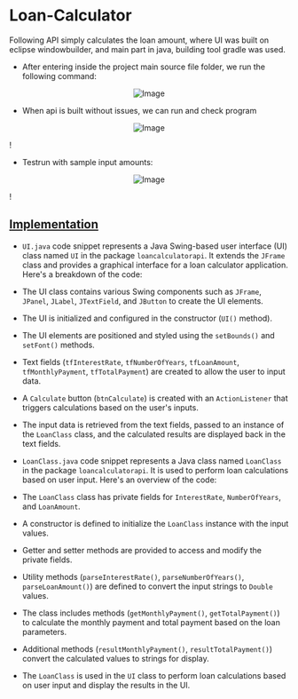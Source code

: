 # Loan-Calculator
Following API simply calculates the loan amount, where UI was built on eclipse windowbuilder, and main part in java, building tool gradle was used.

- After entering inside the project main source file folder, we run the following command:

<p align="center">
  <img src="https://user-images.githubusercontent.com/24220136/228722916-3a3720db-8cc4-40fd-bb69-5a12f513533b.png" alt="Image">
</p>

- When api is built without issues, we can run and check program

<p align="center">
  <img src="https://user-images.githubusercontent.com/24220136/228722994-210add89-f047-4196-847f-7bc584e547d9.png" alt="Image">
</p>!

- Testrun with sample input amounts:

<p align="center">
  <img src="https://user-images.githubusercontent.com/24220136/228723067-1c62f5b5-7e7d-4099-9bde-cdef55037e53.png" alt="Image">
</p>!

## [Implementation](https://github.com/af4092/Loan-Calculator/blob/main/LoanCalculatorAPI/lib/src/main/java/loancalculatorapi/LoanClass.java)

- `UI.java` code snippet represents a Java Swing-based user interface (UI) class named `UI` in the package `loancalculatorapi`. It extends the `JFrame` class and provides a graphical interface for a loan calculator application. Here's a breakdown of the code:

- The UI class contains various Swing components such as `JFrame`, `JPanel`, `JLabel`, `JTextField`, and `JButton` to create the UI elements.
- The UI is initialized and configured in the constructor (`UI()` method).
- The UI elements are positioned and styled using the `setBounds()` and `setFont()` methods.
- Text fields (`tfInterestRate`, `tfNumberOfYears`, `tfLoanAmount`, `tfMonthlyPayment`, `tfTotalPayment`) are created to allow the user to input data.
- A `Calculate` button (`btnCalculate`) is created with an `ActionListener` that triggers calculations based on the user's inputs.
- The input data is retrieved from the text fields, passed to an instance of the `LoanClass` class, and the calculated results are displayed back in the text fields.

- `LoanClass.java` code snippet represents a Java class named `LoanClass` in the package `loancalculatorapi`. It is used to perform loan calculations based on user input. Here's an overview of the code:

- The `LoanClass` class has private fields for `InterestRate`, `NumberOfYears`, and `LoanAmount`.
- A constructor is defined to initialize the `LoanClass` instance with the input values.
- Getter and setter methods are provided to access and modify the private fields.
- Utility methods (`parseInterestRate()`, `parseNumberOfYears()`, `parseLoanAmount()`) are defined to convert the input strings to `Double` values.
- The class includes methods (`getMonthlyPayment()`, `getTotalPayment()`) to calculate the monthly payment and total payment based on the loan parameters.
- Additional methods (`resultMonthlyPayment()`, `resultTotalPayment()`) convert the calculated values to strings for display.
- The `LoanClass` is used in the `UI` class to perform loan calculations based on user input and display the results in the UI.
